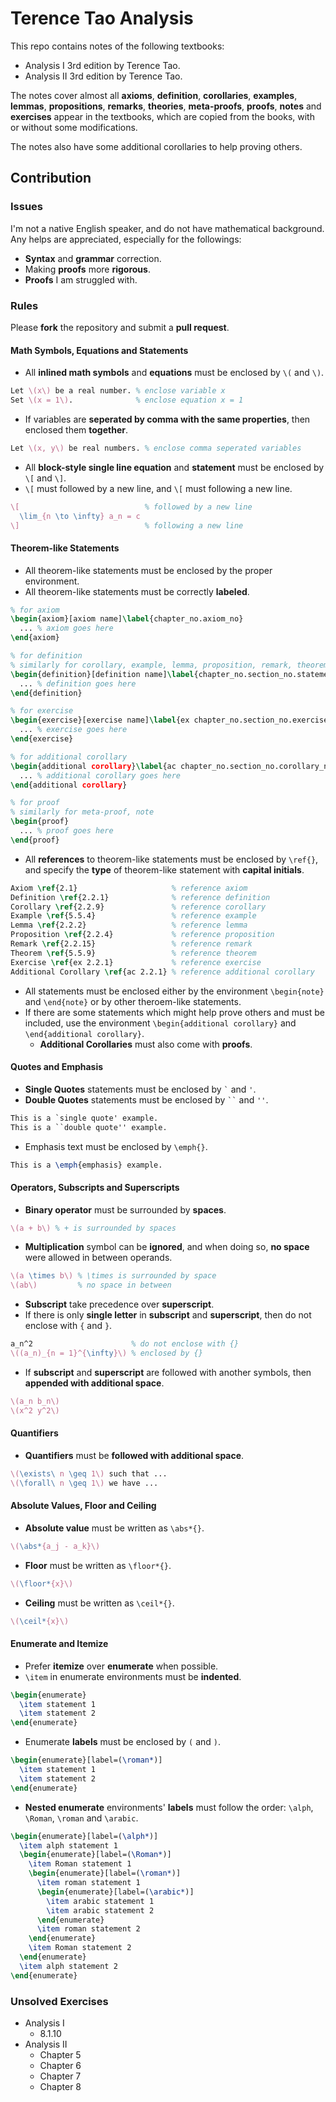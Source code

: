 # Terence Tao Analysis

This repo contains notes of the following textbooks:

- Analysis I 3rd edition by Terence Tao.
- Analysis II 3rd edition by Terence Tao.

The notes cover almost all **axioms**, **definition**, **corollaries**, **examples**, **lemmas**, **propositions**, **remarks**, **theories**, **meta-proofs**, **proofs**, **notes** and **exercises** appear in the textbooks, which are copied from the books, with or without some modifications.

The notes also have some additional corollaries to help proving others.

## Contribution

### Issues

I'm not a native English speaker, and do not have mathematical background.
Any helps are appreciated, especially for the followings:

- **Syntax** and **grammar** correction.
- Making **proofs** more **rigorous**.
- **Proofs** I am struggled with.

### Rules

Please **fork** the repository and submit a **pull request**.

#### Math Symbols, Equations and Statements

- All **inlined math symbols** and **equations** must be enclosed by `\(` and `\)`.

```latex
Let \(x\) be a real number. % enclose variable x
Set \(x = 1\).              % enclose equation x = 1
```

- If variables are **seperated by comma with the same properties**, then enclosed them **together**.

```latex
Let \(x, y\) be real numbers. % enclose comma seperated variables
```

- All **block-style single line equation** and **statement** must be enclosed by `\[` and `\]`.
- `\[` must followed by a new line, and `\[` must following a new line.

```latex
\[                            % followed by a new line
  \lim_{n \to \infty} a_n = c
\]                            % following a new line
```

#### Theorem-like Statements

- All theorem-like statements must be enclosed by the proper environment.
- All theorem-like statements must be correctly **labeled**.

```latex
% for axiom
\begin{axiom}[axiom name]\label{chapter_no.axiom_no}
  ... % axiom goes here
\end{axiom}

% for definition
% similarly for corollary, example, lemma, proposition, remark, theorem
\begin{definition}[definition name]\label{chapter_no.section_no.statement_no}
  ... % definition goes here
\end{definition}

% for exercise
\begin{exercise}[exercise name]\label{ex chapter_no.section_no.exercise_no}
  ... % exercise goes here
\end{exercise}

% for additional corollary
\begin{additional corollary}\label{ac chapter_no.section_no.corollary_no}
  ... % additional corollary goes here
\end{additional corollary}

% for proof
% similarly for meta-proof, note
\begin{proof}
  ... % proof goes here
\end{proof}
```

- All **references** to theorem-like statements must be enclosed by `\ref{}`, and specify the **type** of theorem-like statement with **capital initials**.

```latex
Axiom \ref{2.1}                     % reference axiom
Definition \ref{2.2.1}              % reference definition
Corollary \ref{2.2.9}               % reference corollary
Example \ref{5.5.4}                 % reference example
Lemma \ref{2.2.2}                   % reference lemma
Proposition \ref{2.2.4}             % reference proposition
Remark \ref{2.2.15}                 % reference remark
Theorem \ref{5.5.9}                 % reference theorem
Exercise \ref{ex 2.2.1}             % reference exercise
Additional Corollary \ref{ac 2.2.1} % reference additional corollary
```

- All statements must be enclosed either by the environment `\begin{note}` and `\end{note}` or by other theroem-like statements.
- If there are some statements which might help prove others and must be included, use the environment `\begin{additional corollary}` and `\end{additional corollary}`.
  - **Additional Corollaries** must also come with **proofs**.

#### Quotes and Emphasis

- **Single Quotes** statements must be enclosed by ``` ` ``` and `'`.
- **Double Quotes** statements must be enclosed by ``` `` ``` and `''`.

```latex
This is a `single quote' example.
This is a ``double quote'' example.
```

- Emphasis text must be enclosed by `\emph{}`.

```latex
This is a \emph{emphasis} example.
```

#### Operators, Subscripts and Superscripts

- **Binary operator** must be surrounded by **spaces**.

```latex
\(a + b\) % + is surrounded by spaces
```

- **Multiplication** symbol can be **ignored**, and when doing so, **no space** were allowed in between operands.

```latex
\(a \times b\) % \times is surrounded by space
\(ab\)         % no space in between
```

- **Subscript** take precedence over **superscript**.
- If there is only **single letter** in **subscript** and **superscript**, then do not enclose with `{` and `}`.

```latex
a_n^2                      % do not enclose with {}
\((a_n)_{n = 1}^{\infty}\) % enclosed by {}
```

- If **subscript** and **superscript** are followed with another symbols, then **appended with additional space**.

```latex
\(a_n b_n\)
\(x^2 y^2\)
```

#### Quantifiers

- **Quantifiers** must be **followed with additional space**.

```latex
\(\exists\ n \geq 1\) such that ...
\(\forall\ n \geq 1\) we have ...
```

#### Absolute Values, Floor and Ceiling

- **Absolute value** must be written as `\abs*{}`.

```latex
\(\abs*{a_j - a_k}\)
```

- **Floor** must be written as `\floor*{}`.

```latex
\(\floor*{x}\)
```

- **Ceiling** must be written as `\ceil*{}`.

```latex
\(\ceil*{x}\)
```

#### Enumerate and Itemize

- Prefer **itemize** over **enumerate** when possible.
- `\item` in enumerate environments must be **indented**.

```latex
\begin{enumerate}
  \item statement 1
  \item statement 2
\end{enumerate}
```

- Enumerate **labels** must be enclosed by `(` and `)`.

```latex
\begin{enumerate}[label=(\roman*)]
  \item statement 1
  \item statement 2
\end{enumerate}
```

- **Nested enumerate** environments' **labels** must follow the order: `\alph`, `\Roman`, `\roman` and `\arabic`.

```latex
\begin{enumerate}[label=(\alph*)]
  \item alph statement 1
  \begin{enumerate}[label=(\Roman*)]
    \item Roman statement 1
    \begin{enumerate}[label=(\roman*)]
      \item roman statement 1
      \begin{enumerate}[label=(\arabic*)]
        \item arabic statement 1
        \item arabic statement 2
      \end{enumerate}
      \item roman statement 2
    \end{enumerate}
    \item Roman statement 2
  \end{enumerate}
  \item alph statement 2
\end{enumerate}
```

### Unsolved Exercises

- Analysis I
  - 8.1.10
- Analysis II
  - Chapter 5
  - Chapter 6
  - Chapter 7
  - Chapter 8
